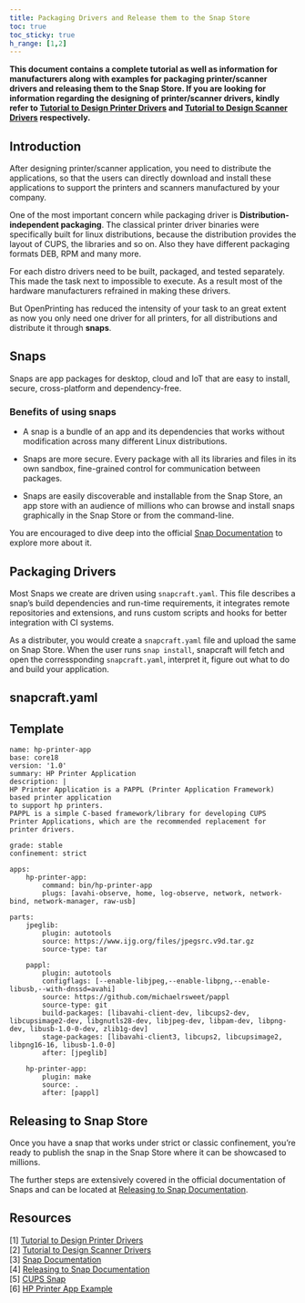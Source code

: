 ```yaml
---
title: Packaging Drivers and Release them to the Snap Store
toc: true
toc_sticky: true
h_range: [1,2]
---
```

**This document contains a complete tutorial as well as information for manufacturers along with examples for packaging printer/scanner drivers and releasing them to the Snap Store. If you are looking for information regarding the designing of printer/scanner drivers, kindly refer to <a href="../02-designing-printer-drivers/">Tutorial to Design Printer Drivers</a> and <a href="../03-designing-scanner-drivers/">Tutorial to Design Scanner Drivers</a> respectively.**  

<h2 id="introduction"> Introduction </h2>

After designing printer/scanner application, you need to distribute the applications, so that the users can directly download and install these applications to support the printers and scanners manufactured by your company. 

One of the most important concern while packaging driver is **Distribution-independent packaging**. The classical printer driver binaries were specifically built for linux distributions, because the distribution provides the layout of CUPS, the libraries and so on. Also they have different packaging formats DEB, RPM and many more.

For each distro drivers need to be built, packaged, and tested separately. This made the task next to impossible to execute. As a result most of the hardware manufacturers refrained in making these drivers.

But OpenPrinting has reduced the intensity of your task to an great extent as now you only need one driver for all printers, for all distributions and distribute it through **snaps**.  

<h2 id="snap"> Snaps </h2>

Snaps are app packages for desktop, cloud and IoT that are easy to install, secure, cross-platform and dependency-free. 

### Benefits of using snaps 

* A snap is a bundle of an app and its dependencies that works without modification across many different Linux distributions.

* Snaps are more secure. Every package with all its libraries and files in its own sandbox, fine-grained control for communication between packages.

* Snaps are easily discoverable and installable from the Snap Store, an app store with an audience of millions who can browse and install snaps graphically in the Snap Store or from the command-line.

You are encouraged to dive deep into the official <a href="https://snapcraft.io/docs">Snap Documentation</a> to explore more about it.

<h2 id="package"> Packaging Drivers </h2>

Most Snaps we create are driven using `snapcraft.yaml`. This file describes a snap’s build dependencies and run-time requirements, it integrates remote repositories and extensions, and runs custom scripts and hooks for better integration with CI systems.

As a distributer, you would create a `snapcraft.yaml` file and upload the same on Snap Store. When the user runs `snap install`, snapcraft will fetch and open the corressponding `snapcraft.yaml`, interpret it, figure out what to do and build your application.

<h2 id="snapcraft"> snapcraft.yaml </h2> 

<h2 id="template"> Template </h2>

    name: hp-printer-app
    base: core18
    version: '1.0'
    summary: HP Printer Application
    description: |
    HP Printer Application is a PAPPL (Printer Application Framework) based printer application
    to support hp printers.
    PAPPL is a simple C-based framework/library for developing CUPS
    Printer Applications, which are the recommended replacement for
    printer drivers.

    grade: stable
    confinement: strict

    apps:
        hp-printer-app:
            command: bin/hp-printer-app
            plugs: [avahi-observe, home, log-observe, network, network-bind, network-manager, raw-usb]

    parts:
        jpeglib:
            plugin: autotools
            source: https://www.ijg.org/files/jpegsrc.v9d.tar.gz
            source-type: tar

        pappl:
            plugin: autotools
            configflags: [--enable-libjpeg,--enable-libpng,--enable-libusb,--with-dnssd=avahi]
            source: https://github.com/michaelrsweet/pappl
            source-type: git
            build-packages: [libavahi-client-dev, libcups2-dev, libcupsimage2-dev, libgnutls28-dev, libjpeg-dev, libpam-dev, libpng-dev, libusb-1.0-0-dev, zlib1g-dev]
            stage-packages: [libavahi-client3, libcups2, libcupsimage2, libpng16-16, libusb-1.0-0]
            after: [jpeglib]

        hp-printer-app:
            plugin: make
            source: .
            after: [pappl]

<h2 id="release"> Releasing to Snap Store </h2>

Once you have a snap that works under strict or classic confinement, you’re ready to publish the snap in the Snap Store where it can be showcased to millions.

The further steps are extensively covered in the official documentation of Snaps and can be located at <a href="https://snapcraft.io/docs/releasing-to-the-snap-store">Releasing to Snap Documentation</a>.

<h2 id="resources"> Resources </h2>
[1] <a href="../02-designing-printer-drivers/">Tutorial to Design Printer Drivers</a>
<br>
[2] <a href="../03-designing-scanner-drivers/">Tutorial to Design Scanner Drivers</a>
<br>
[3] <a href="https://snapcraft.io/docs">Snap Documentation</a>
<br>
[4] <a href="https://snapcraft.io/docs/releasing-to-the-snap-store">Releasing to Snap Documentation</a>
<br>
[5] <a href="https://github.com/OpenPrinting/cups-snap">CUPS Snap</a>
<br>
[6] <a href="https://github.com/michaelrsweet/hp-printer-app">HP Printer App Example</a>